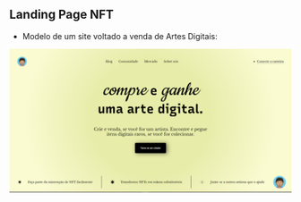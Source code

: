 ## Landing Page NFT

- Modelo de um site voltado a venda de Artes Digitais:

<div>
  <img src="https://github.com/JoaoDragon47/LandingPageNFT/blob/main/LandingPageArteDigital/src/img/preview.png">
</div>
